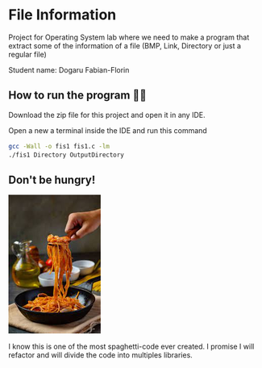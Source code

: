 # File Information

Project for Operating System lab where we need to make a program that extract some of the information of a file (BMP, Link, Directory or just a regular file)

Student name: Dogaru Fabian-Florin


## How to run the program 🏃‍♂️

Download the zip file for this project and open it in any IDE.

Open a new a terminal inside the IDE and run this command

```bash
gcc -Wall -o fis1 fis1.c -lm
./fis1 Directory OutputDirectory
```
## Don't be hungry!
![Spaghetti photo not loaded :(](ImagesReadMe/Spaghetti.jpeg)


I know this is one of the most spaghetti-code ever created. I promise I will refactor and will divide the code into multiples libraries.

